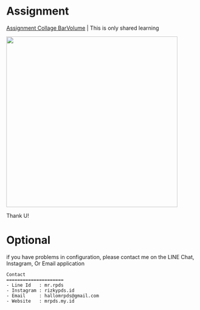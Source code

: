 # Assignment
[Assignment Collage BarVolume](http://assignment.mrpds.my.id/Cara-Membuat-BarVolume.html) | This is only shared learning

<a href="https://1.bp.blogspot.com/-s_jB4lNNdfc/Xrc8MjET1VI/AAAAAAAAAUw/VXF-64TAZII5Ii02sahNM_goILefZMU4wCK4BGAsYHg/s1600/BarResult.gif"><img src="https://1.bp.blogspot.com/-s_jB4lNNdfc/Xrc8MjET1VI/AAAAAAAAAUw/VXF-64TAZII5Ii02sahNM_goILefZMU4wCK4BGAsYHg/s1600/BarResult.gif" width="450"></a>

Thank U!
# Optional
if you have problems in configuration, please contact me on the LINE Chat, Instagram, Or Email application
  ``` 
  Contact
  =====================
  - Line Id   : mr.rpds
  - Instagram : rizkypds.id
  - Email     : hallomrpds@gmail.com
  - Website   : mrpds.my.id
  ```

  
